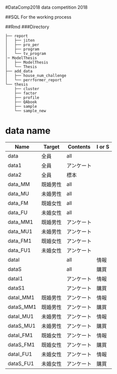 
#DataComp2018
data competition 2018

##SQL
For the working process

##Rmd
###Directory
```
├── report
│   ├── jiten
│   ├── pro_per
│   ├── program
│   └── tv_program
│─ ModelThesis
│   ├── ModelThesis
│   └── Thesis
├── add_data
│   ├── house_num_challenge
│   └── perrformer_report
└── thesis
    ├── cluster
    ├── factor
    ├── profile
    ├── QAbook
    ├── sample
    └── sample_new
```

# data name
|Name       |Target   |Contents   |I or S|
|-----------|---------|-----------|------|
|data       |全員     | all       || 
|data1      |全員     |アンケート ||  
|data2      |全員     |標本       ||
|data_MM    |既婚男性 |all        ||
|data_MU    |未婚男性 |all        ||
|data_FM    |既婚女性 |all        ||  
|data_FU    |未婚女性 |all        ||
|data_MM1   |既婚男性 |アンケート ||  
|data_MU1   |未婚男性 |アンケート ||
|data_FM1   |既婚女性 |アンケート ||
|data_FU1   |未婚女性 |アンケート ||
|dataI      |         |all        |情報   |  
|dataS      |         |all        |購買   |
|dataI1     |         |アンケート |情報   |
|dataS1     |         |アンケート |購買   |
|dataI_MM1  |既婚男性 |アンケート |情報   |
|dataS_MM1  |既婚男性 |アンケート |購買   |  
|dataI_MU1  |未婚男性 |アンケート |情報   |
|dataS_MU1  |未婚男性 |アンケート |購買   |
|dataI_FM1  |既婚女性 |アンケート |情報   |
|dataS_FM1  |既婚女性 |アンケート |購買   |
|dataI_FU1  |未婚女性 |アンケート |情報   |
|dataS_FU1  |未婚女性 |アンケート |購買   |
